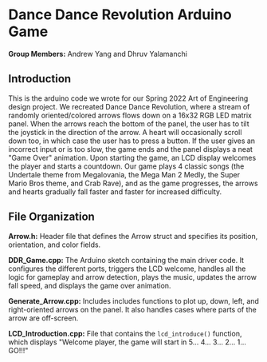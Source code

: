 # Dance Dance Revolution Arduino Game

**Group Members:** Andrew Yang and Dhruv Yalamanchi

## Introduction
This is the arduino code we wrote for our Spring 2022 Art of Engineering design project. We recreated Dance Dance Revolution, where a stream of randomly oriented/colored arrows flows down on a 16x32 RGB LED matrix panel. When the arrows reach the bottom of the panel, the user has to tilt the joystick in the direction of the arrow. A heart will occasionally scroll down too, in which case the user has to press a button. If the user gives an incorrect input or is too slow, the game ends and the panel displays a neat "Game Over" animation. Upon starting the game, an LCD display welcomes the player and starts a countdown. Our game plays 4 classic songs (the Undertale theme from Megalovania, the Mega Man 2 Medly, the Super Mario Bros theme, and Crab Rave), and as the game progresses, the arrows and hearts gradually fall faster and faster for increased difficulty.

## File Organization
**Arrow.h:** Header file that defines the Arrow struct and specifies its position, orientation, and color fields.

**DDR_Game.cpp:** The Arduino sketch containing the main driver code. It configures the different ports, triggers the LCD welcome, handles all the logic for gameplay and arrow detection, plays the music, updates the arrow fall speed, and displays the game over animation.

**Generate_Arrow.cpp:** Includes includes functions to plot up, down, left, and right-oriented arrows on the panel. It also handles cases where parts of the arrow are off-screen.

**LCD_Introduction.cpp:** File that contains the `lcd_introduce()` function, which displays "Welcome player, the game will start in 5... 4... 3... 2... 1... GO!!!"
